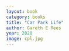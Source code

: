 ```yaml
---
layout: book
category: books
title: "Car Park Life"
author: Gareth E Rees
year: 2020
image: cpl.jpg
---
```

